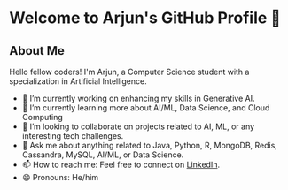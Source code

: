 # Welcome to Arjun's GitHub Profile 👋

## About Me

Hello fellow coders! I'm Arjun, a Computer Science student with a specialization in Artificial Intelligence.

- 🔭 I’m currently working on enhancing my skills in Generative AI.
- 🌱 I’m currently learning more about AI/ML, Data Science, and Cloud Computing
- 👯 I’m looking to collaborate on projects related to AI, ML, or any interesting tech challenges.
- 💬 Ask me about anything related to Java, Python, R, MongoDB, Redis, Cassandra, MySQL, AI/ML, or Data Science.
- 📫 How to reach me: Feel free to connect on [LinkedIn](https://www.linkedin.com/in/arjun-siju-047b741b4/).
- 😄 Pronouns: He/him
